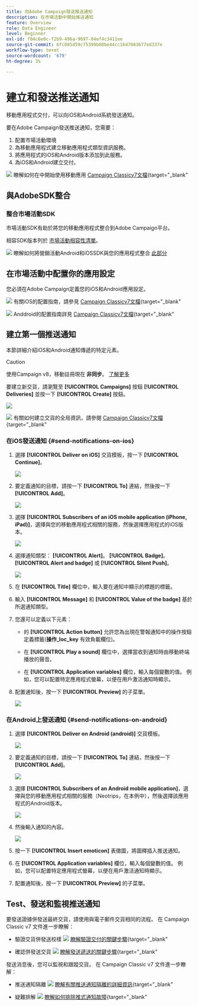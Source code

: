 ```yaml
---
title: 向Adobe Campaign發送推送通知
description: 在市場活動中開始推送通知
feature: Overview
role: Data Engineer
level: Beginner
exl-id: f04c6e0c-f2b9-496a-9697-04ef4c3411ee
source-git-commit: 6fc085d59c75399b08be44cc1647083677ed337e
workflow-type: tm+mt
source-wordcount: '679'
ht-degree: 3%

---
```


# 建立和發送推送通知

移動應用程式交付，可以向iOS和Android系統發送通知。

要在Adobe Campaign發送推送通知，您需要：

1. 配置市場活動環境
1. 為移動應用程式建立移動應用程式類型資訊服務。
1. 將應用程式的iOS和Android版本添加到此服務。
1. 為iOS和Android建立交付。

![](../assets/do-not-localize/book.png) 瞭解如何在中開始使用移動應用 [Campaign Classicv7文檔](https://experienceleague.adobe.com/docs/campaign-classic/using/sending-messages/sending-push-notifications/about-mobile-app-channel.html){target=&quot;_blank&quot;

## 與AdobeSDK整合

### 整合市場活動SDK

市場活動SDK有助於將您的移動應用程式整合到Adobe Campaign平台。

相容SDK版本列於 [市場活動相容性清單](../start/compatibility-matrix.md#MobileSDK)。

![](../assets/do-not-localize/glass.png) 瞭解如何將營銷活動Android和iOSSDK與您的應用程式整合 [此部分](../config/push-config.md)

<!--
### Configure Campaign Extension in Launch

You can integrate Adobe Experience Platorm Launch SDK with Campaign, by leveraging Campaign Classic extension.

![](../assets/do-not-localize/book.png) Learn more in [Adobe Mobile SDK documentation](https://aep-sdks.gitbook.io/docs/using-mobile-extensions/adobe-campaignclassic){target="_blank"}

-->

## 在市場活動中配置你的應用設定

您必須在Adobe Campaign定義您的iOS和Android應用設定。

![](../assets/do-not-localize/book.png) 有關iOS的配置指南，請參見 [Campaign Classicv7文檔](https://experienceleague.adobe.com/docs/campaign-classic/using/sending-messages/sending-push-notifications/configure-the-mobile-app/configuring-the-mobile-application.html?lang=en#sending-messages){target=&quot;_blank&quot;

![](../assets/do-not-localize/book.png) Anddroid的配置指南詳見 [Campaign Classicv7文檔](https://experienceleague.adobe.com/docs/campaign-classic/using/sending-messages/sending-push-notifications/configure-the-mobile-app/configuring-the-mobile-application-android.html?lang=en#sending-messages){target=&quot;_blank&quot;

## 建立第一個推送通知

本節詳細介紹iOS和Android通知傳遞的特定元素。

>[!CAUTION]
>
>使用Campaign v8，移動註冊現在 **非同步**。 [了解更多](../dev/staging.md)

要建立新交貨，請瀏覽至 **[!UICONTROL Campaigns]** 按鈕 **[!UICONTROL Deliveries]** 並按一下 **[!UICONTROL Create]** 按鈕。

![](assets/delivery_step_1.png)

![](../assets/do-not-localize/book.png) 有關如何建立交貨的全局資訊，請參閱 [Campaign Classicv7文檔](https://experienceleague.adobe.com/docs/campaign-classic/using/sending-messages/key-steps-when-creating-a-delivery/steps-about-delivery-creation-steps.html?lang=en#sending-messages){target=&quot;_blank&quot;

### 在iOS發送通知 {#send-notifications-on-ios}

1. 選擇 **[!UICONTROL Deliver on iOS]** 交貨模板，按一下 **[!UICONTROL Continue]**。

   ![](assets/push-template-ios.png)

1. 要定義通知的目標，請按一下 **[!UICONTROL To]** 連結，然後按一下 **[!UICONTROL Add]**。

   ![](assets/push-ios-select-target.png)

1. 選擇 **[!UICONTROL Subscribers of an iOS mobile application (iPhone, iPad)]**，選擇與您的移動應用程式相關的服務，然後選擇應用程式的iOS版本。

   ![](assets/push-ios-subscribers.png)

1. 選擇通知類型： **[!UICONTROL Alert]**。 **[!UICONTROL Badge]**。 **[!UICONTROL Alert and badge]** 或 **[!UICONTROL Silent Push]**。

   ![](assets/push-ios-alert.png)

1. 在 **[!UICONTROL Title]** 欄位中，輸入要在通知中顯示的標題的標籤。

1. 輸入 **[!UICONTROL Message]** 和 **[!UICONTROL Value of the badge]** 基於所選通知類型。

1. 您還可以定義以下元素：

   * 的 **[!UICONTROL Action button]** 允許您為出現在警報通知中的操作按鈕定義標籤(**操作_loc_key** 有效負載欄位)。

   * 在 **[!UICONTROL Play a sound]** 欄位中，選擇當收到通知時由移動終端播放的聲音。

   * 在 **[!UICONTROL Application variables]** 欄位，輸入每個變數的值。 例如，您可以配置特定應用程式螢幕，以便在用戶激活通知時顯示。

1. 配置通知後，按一下 **[!UICONTROL Preview]** 的子菜單。

   ![](assets/push-ios-preview.png)


### 在Android上發送通知 {#send-notifications-on-android}

1. 選擇 **[!UICONTROL Deliver on Android (android)]** 交貨模板。

   ![](assets/push-template-android.png)

1. 要定義通知的目標，請按一下 **[!UICONTROL To]** 連結，然後按一下 **[!UICONTROL Add]**。

   ![](assets/push-android-select-target.png)

1. 選擇 **[!UICONTROL Subscribers of an Android mobile application]**，選擇與您的移動應用程式相關的服務（Neotrips，在本例中），然後選擇該應用程式的Android版本。

   ![](assets/push-ios-subscribers.png)

1. 然後輸入通知的內容。

   ![](assets/push-android-content.png)

1. 按一下 **[!UICONTROL Insert emoticon]** 表徵圖，將圖釋插入推送通知。

1. 在 **[!UICONTROL Application variables]** 欄位，輸入每個變數的值。 例如，您可以配置特定應用程式螢幕，以便在用戶激活通知時顯示。

1. 配置通知後，按一下 **[!UICONTROL Preview]** 的子菜單。

   <!--![](assets/push-android-preview.png)-->

## Test、發送和監視推送通知

要發送證據併發送最終交貨，請使用與電子郵件交貨相同的流程。 在 Campaign Classic v7 文件進一步瞭解：

* 驗證交貨併發送校樣
   ![](../assets/do-not-localize/book.png) [瞭解驗證交付的關鍵步驟](https://experienceleague.adobe.com/docs/campaign-classic/using/sending-messages/key-steps-when-creating-a-delivery/steps-validating-the-delivery.html){target=&quot;_blank&quot;

* 確認併發送交貨
   ![](../assets/do-not-localize/book.png) [瞭解發送遞送的關鍵步驟](https://experienceleague.adobe.com/docs/campaign-classic/using/sending-messages/key-steps-when-creating-a-delivery/steps-sending-the-delivery.html?lang=en){target=&quot;_blank&quot;

發送消息後，您可以監視和跟蹤交貨。 在 Campaign Classic v7 文件進一步瞭解：

* 推送通知隔離
   ![](../assets/do-not-localize/book.png) [瞭解有關推送通知隔離的詳細資訊](https://experienceleague.adobe.com/docs/campaign-classic/using/sending-messages/monitoring-deliveries/understanding-quarantine-management.html?lang=en#push-notification-quarantines){target=&quot;_blank&quot;

* 疑難排解
   ![](../assets/do-not-localize/book.png) [瞭解如何排除推式通知故障](https://experienceleague.adobe.com/docs/campaign-classic/using/sending-messages/sending-push-notifications/troubleshooting.html?lang=en){target=&quot;_blank&quot;
